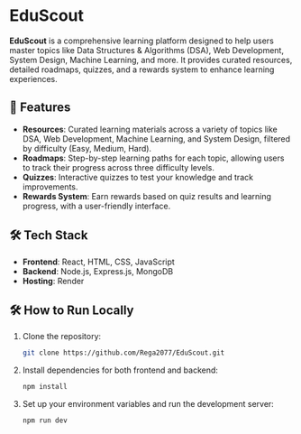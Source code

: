 # EduScout

**EduScout** is a comprehensive learning platform designed to help users master topics like Data Structures & Algorithms (DSA), Web Development, System Design, Machine Learning, and more. It provides curated resources, detailed roadmaps, quizzes, and a rewards system to enhance learning experiences.

## 🚀 Features

- **Resources**: Curated learning materials across a variety of topics like DSA, Web Development, Machine Learning, and System Design, filtered by difficulty (Easy, Medium, Hard).
- **Roadmaps**: Step-by-step learning paths for each topic, allowing users to track their progress across three difficulty levels.
- **Quizzes**: Interactive quizzes to test your knowledge and track improvements.
- **Rewards System**: Earn rewards based on quiz results and learning progress, with a user-friendly interface.

## 🛠️ Tech Stack

- **Frontend**: React, HTML, CSS, JavaScript
- **Backend**: Node.js, Express.js, MongoDB
- **Hosting**: Render

## 🛠️ How to Run Locally

1. Clone the repository:
   ```bash
   git clone https://github.com/Rega2077/EduScout.git

2. Install dependencies for both frontend and backend:
   ```bash
   npm install

3. Set up your environment variables and run the development server:
   ```bash
   npm run dev



